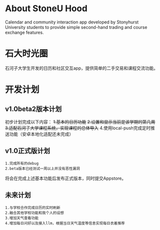 # About StoneU Hood
Calendar and community interaction app developed by Stonyhurst University students to provide simple second-hand trading and course exchange features.

# 石大时光圈
石河子大学生开发的日历和社区交互app，提供简单的二手交易和课程交流功能。

# 开发计划
## v1.0beta2版本计划
初步计划完成以下内容：
    ~~1.基本的日历功能~~
    ~~2.设置和显示当前是该学期的第几周~~
    ~~3.适配石河子大学课程系统，实现课程的总体导入~~
    4.使用local-push完成定时推送功能（安卓本地化适配还未完成）

## v1.0正式版计划
    1.完成所有的debug
    2.beta版本已经测试一周以上并没有恶性漏洞
将会在完成上述基本功能后发布正式版本，同时提交Appstore。

## 未来计划
    1.与学校合作完成日历的实时刷新
    2.融合其他学校功能和我个人的设想
    3.增加天气查看功能
    4.增加每日问好以及接入llm，根据当日天气温度等信息实现每日衣着推荐
